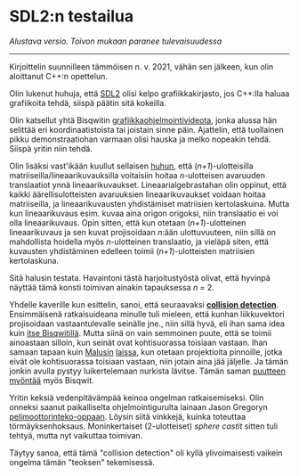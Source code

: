 # SDL2:n testailua

*Alustava versio. Toivon mukaan paranee tulevaisuudessa*

----------------------


Kirjoittelin suunnilleen tämmöisen n. v. 2021, vähän sen jälkeen, kun olin
aloittanut C++:n opettelun.

Olin lukenut huhuja, että [SDL2](https://www.libsdl.org/) olisi kelpo grafiikkakirjasto, jos C++:lla
haluaa grafiikoita tehdä, siispä päätin sitä kokeilla.

Olin katsellut yhtä Bisqwitin
[grafiikkaohjelmointivideota](https://youtu.be/HQYsFshbkYw?t=82), jonka
alussa hän selittää eri koordinaatistoista tai joistain sinne päin.
Ajattelin, että tuollainen pikku demonstraatiohan varmaan olisi hauska ja
melko nopeakin tehdä. Siispä yritin niin tehdä.

Olin lisäksi vast'ikään kuullut sellaisen
[huhun](https://www.youtube.com/watch?v=vQ60rFwh2ig), että
(*n+1*)-ulotteisilla matriiseilla/lineaarikuvauksilla voitaisiin hoitaa
*n*-ulotteisen avaruuden translaatiot ynnä lineaarikuvaukset.
Lineaarialgebrastahan olin oppinut, että kaikki äärellisulotteisten
avaruuksien lineaarikuvaukset voidaan hoitaa matriiseilla, ja
lineaarikuvausten yhdistämiset matriisien kertolaskuina. Mutta kun
lineaarikuvaus esim. kuvaa aina origon origoksi, niin translaatio ei voi olla
lineaarikuvaus. Opin sitten, että kun otetaan (*n+1*)-ulotteinen
lineaarikuvaus ja sen kuvat projisoidaan *n*:ään ulottuvuuteen, niin sillä on
mahdollista hoidella myös *n*-ulotteinen translaatio, ja vieläpä siten, että
kuvausten yhdistäminen edelleen toimii (*n+1*)-ulotteisten matriisien
kertolaskuna.

Sitä halusin testata. Havaintoni tästä harjoitustyöstä olivat, että hyvinpä
näyttää tämä konsti toimivan ainakin tapauksessa *n*&nbsp;=&nbsp;2.

Yhdelle kaverille kun esittelin, sanoi, että seuraavaksi [**collision
detection**](https://en.wikipedia.org/wiki/Collision_detection). Ensimmäisenä
ratkaisuideana minulle tuli mieleen, että kunhan liikkuvektori projisoidaan
vastaantulevalle seinälle jne., niin sillä hyvä, eli ihan sama idea kuin
[itse Bisqwitillä](https://www.youtube.com/watch?v=HQYsFshbkYw&t=997s). Mutta
siinä on vain semmoinen puute, että se toimii ainoastaan silloin, kun seinät
ovat kohtisuorassa toisiaan vastaan. Ihan samaan tapaan kuin
[Malusin](https://en.wikipedia.org/wiki/%C3%89tienne-Louis_Malus)
[laissa](https://en.wikipedia.org/wiki/Malus%27s_law), kun otetaan
projektioita pinnoille, jotka eivät ole kohtisuorassa toisiaan vastaan, niin
jotain aina jää jäljelle. Ja tämän jonkin avulla pystyy luikertelemaan
nurkista lävitse. Tämän saman [puutteen
myöntää](https://www.youtube.com/watch?v=HQYsFshbkYw&t=1106s) myös Bisqwit.

Yritin keksiä vedenpitävämpää keinoa ongelman ratkaisemiseksi. Olin onneksi
saanut paikalliselta ohjelmointigurulta lainaan Jason Gregoryn
[pelimoottorinteko-oppaan](https://www.gameenginebook.com/). Löysin siitä
vinkkejä, kuinka toteuttaa törmäyksenhoksaus. Moninkertaiset (2-ulotteiset)
*sphere castit* sitten tuli tehtyä, mutta nyt vaikuttaa toimivan.

Täytyy sanoa, että tämä "collision detection" oli kyllä ylivoimaisesti
vaikein ongelma tämän "teoksen" tekemisessä.
